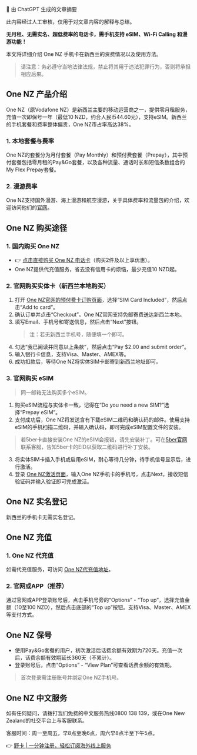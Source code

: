 🤖 由 ChatGPT 生成的文章摘要

此内容经过人工审核，仅用于对文章内容的解释与总结。

**无月租、无需实名、超低费率的电话卡，需手机支持 eSIM、Wi-Fi Calling 和漫游功能！**

本文将详细介绍 One NZ 手机卡在新西兰的资费情况以及使用方法。

> 请注意：务必遵守当地法律法规，禁止将其用于违法犯罪行为，否则将承担相应后果。

## One NZ 产品介绍

One NZ（原Vodafone NZ）是新西兰主要的移动运营商之一，提供零月租服务，充值一次即保号一年（最低10 NZD，约合人民币44.60元），支持eSIM。新西兰的手机套餐和费率整体偏贵，One NZ市占率高达38%。

### 1. 本地套餐与费率

One NZ的套餐分为月付套餐（Pay Monthly）和预付费套餐（Prepay），其中预付套餐包括零月租的Pay&Go套餐，以及各种流量、通话时长和短信条数组合的My Flex Prepay套餐。

### 2. 漫游费率

One NZ支持国外漫游、海上漫游和航空漫游，关于具体费率和流量包的介绍，欢迎访问他们的[官网](https://bit.ly/bewildcard)。

## One NZ 购买途径

### 1. 国内购买 One NZ

- 👉 [点击直接购买 One NZ 电话卡](https://bit.ly/bewildcard)（购买2件及以上享优惠）。
- One NZ提供代充值服务，省去没有信用卡的烦恼，最少充值10 NZD起。

### 2. 官网购买实体卡（新西兰本地购买）

1. 打开 [One NZ官网的预付费卡订购页面](https://bit.ly/bewildcard)，选择“SIM Card Included”，然后点击“Add to card”。
2. 确认订单并点击“Checkout”。One NZ官网支持免邮寄费送达新西兰本地。
3. 填写Email、手机号和寄送信息，然后点击“Next”按钮。
   > 注：若无新西兰手机号，随便填一个即可。
4. 勾选“我已阅读并同意以上条款”，然后点击“Pay $2.00 and submit order”。
5. 输入银行卡信息，支持Visa、Master、AMEX等。
6. 成功扣款后，等待One NZ将实体SIM卡邮寄到新西兰地址即可。

### 3. 官网购买 eSIM

> 同一邮箱无法购买多个eSIM。

1. 购买eSIM流程与实体卡一致，记得在“Do you need a new SIM?”选择“Prepay eSIM”。
2. 支付成功后，One NZ将发送含有下载eSIM二维码和确认码的邮件。使用支持eSIM的手机扫描二维码，并输入确认码，即可完成eSIM配置文件的安装。

> 若5ber卡直接安装One NZ的eSIM会报错，请先安装补丁。可在[5ber官网](https://bit.ly/bewildcard)联系客服，告知5ber卡的EID以获取二维码进行补丁安装。

3. 将实体SIM卡插入手机或启用eSIM，耐心等待几分钟，待手机信号显示后，进行激活。
4. 登录 [One NZ激活页面](https://bit.ly/bewildcard)，输入One NZ手机卡的手机号，点击Next，接收短信验证码并输入验证即可完成激活。

## One NZ 实名登记

新西兰的手机卡无需实名登记。

## One NZ 充值

### 1. One NZ 代充值

如需代充值服务，可访问 [One NZ代充值地址](https://bit.ly/bewildcard)。

### 2. 官网或APP（推荐）

通过官网或APP登录账号后，点击手机号旁的“Options” - “Top up”，选择充值金额（10至100 NZD），然后点击底部的“Top up”按钮。支持Visa、Master、AMEX等支付方式。

## One NZ 保号

- 使用Pay&Go套餐的用户，初次激活后话费余额有效期为720天。充值一次后，话费余额有效期延长360天（不累计）。
- 登录账号后，点击“Options” - “View Plan”可查看话费余额的有效期。

> 首次登录需注册账号并绑定One NZ手机号。

## One NZ 中文服务

如有任何疑问，请拨打我们免费的中文服务热线0800 138 139，或在One New Zealand的社交平台上与客服联系。

客服时间：周一至周五，早8点至晚6点，周六早8点半至下午5点。

👉 [野卡 | 一分钟注册，轻松订阅海外线上服务](https://bit.ly/bewildcard)